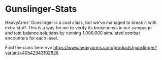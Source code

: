 ﻿# Gunslinger-Stats

HeavyArms' Gunslinger is a cool class, but we've managed to break it with extra stuff. This is a way for me to verify its brokenness in our campaign and test balance solutions by running 1,000,000 simulated combat encounters for each level.

Find the class here vvv
https://www.heavyarms.com/products/gunslinger?variant=40542343102628

